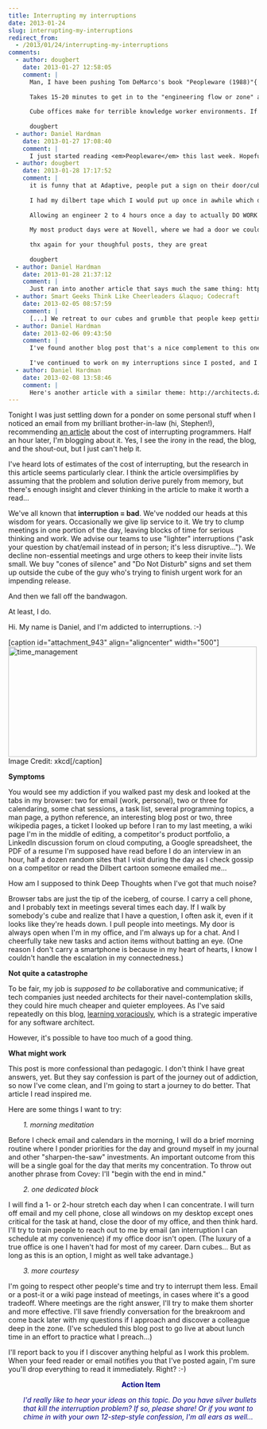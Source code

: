 ```yaml
---
title: Interrupting my interruptions
date: 2013-01-24
slug: interrupting-my-interruptions
redirect_from:
  - /2013/01/24/interrupting-my-interruptions
comments:
  - author: dougbert
    date: 2013-01-27 12:58:05
    comment: |
      Man, I have been pushing Tom DeMarco's book "Peopleware (1988)"{ for over 15years. He describes how to maximize knowledge workers (and programmers are the ultimate in knowledge workers) during their creative periods. Result:  Allow them time to ramp up and time to do their work - KEEP INTERRUPTIONS at bay.
      
      Takes 15-20 minutes to get in to the "engineering flow or zone" and any interruptions will lose that zone - any interruptions: phone, email, boss, co-worker, etc.  Solution: PRIVATE offices, quiet work areas, LESS real time communication work areas (send an email). Most "I got to have this info now from Joe" is false, send an email request for joe to answer when he wants to.
      
      Cube offices make for terrible knowledge worker environments. If people say: I get more done before 7AM and after 5PM, that is an indictment for a bad work environment for a knowledge worker. That is why I rather come in at 10-11AM and work to 7-9PM (I am a empty nester though).
      
      dougbert
  - author: Daniel Hardman
    date: 2013-01-27 17:08:40
    comment: |
      I just started reading <em>Peopleware</em> this last week. Hopefully this reinforces my resolve. My first couple days of new habits have been a mixed bag. I've interrupted others less, and I've tried to be more focused myself, but I'm still averaging an interruption every 5 or 10 minutes, it seems...
  - author: dougbert
    date: 2013-01-28 17:17:52
    comment: |
      it is funny that at Adaptive, people put a sign on their door/cube that says to the effect: Don't bug ME!
      
      I had my dilbert tape which I would put up once in awhile which did the same thing
      
      Allowing an engineer 2 to 4 hours once a day to actually DO WORK in creation/support etc, without interruption (and people honor those CLOSED doors/cubs), much could be done
      
      My most product days were at Novell, where we had a door we could close. I usually left it 6 inches ajar, which allowed others to peek in to see if I would accept them. A small amount of time, I would close the door and program like a devil - LOVED those times
      
      thx again for your thoughful posts, they are great
      
      dougbert
  - author: Daniel Hardman
    date: 2013-01-28 21:37:12
    comment: |
      Just ran into another article that says much the same thing: http://blogs.hbr.org/schwartz/2012/03/the-magic-of-doing-one-thing-a.html
  - author: Smart Geeks Think Like Cheerleaders &laquo; Codecraft
    date: 2013-02-05 08:57:59
    comment: |
      [...] We retreat to our cubes and grumble that people keep getting in the way of us getting work done, but we don’t get serious enough about managing everybody’s interruptions wisely. [...]
  - author: Daniel Hardman
    date: 2013-02-06 09:43:50
    comment: |
      I've found another blog post that's a nice complement to this one: http://www.rachellegardner.com/2013/02/be-the-gatekeeper-of-your-mind/.
      
      I've continued to work on my interruptions since I posted, and I can report some fair success on all aspects of my 3-part plan. But I'm not yet at the point where I've entrenched new and better habits...
  - author: Daniel Hardman
    date: 2013-02-08 13:58:46
    comment: |
      Here's another article with a similar theme: http://architects.dzone.com/articles/four-hours-concentration
---
```

Tonight I was just settling down for a ponder on some personal stuff when I noticed an email from my brilliant brother-in-law (hi, Stephen!), recommending <a href="http://blog.ninlabs.com/2013/01/programmer-interrupted/" target="_blank">an article</a> about the cost of interrupting programmers. Half an hour later, I'm blogging about it. Yes, I see the irony in the read, the blog, and the shout-out, but I just can't help it.

I've heard lots of estimates of the cost of interrupting, but the research in this article seems particularly clear. I think the article oversimplifies by assuming that the problem and solution derive purely from memory, but there's enough insight and clever thinking in the article to make it worth a read...

We've all known that <strong>interruption = bad</strong>. We've nodded our heads at this wisdom for years. Occasionally we give lip service to it. We try to clump meetings in one portion of the day, leaving blocks of time for serious thinking and work. We advise our teams to use "lighter" interruptions ("ask your question by chat/email instead of in person; it's less disruptive..."). We decline non-essential meetings and urge others to keep their invite lists small. We buy "cones of silence" and "Do Not Disturb" signs and set them up outside the cube of the guy who's trying to finish urgent work for an impending release.

And then we fall off the bandwagon.

At least, I do.

Hi. My name is Daniel, and I'm addicted to interruptions. :-)

[caption id="attachment_943" align="aligncenter" width="500"]<a href="http://xkcd.com/874/"><img class="size-large wp-image-943" alt="time_management" src="http://codecraft.co/wp-content/uploads/2013/01/time_management.png?w=500" width="500" height="222" /></a> Image Credit: xkcd[/caption]

<strong>Symptoms</strong>

You would see my addiction if you walked past my desk and looked at the tabs in my browser: two for email (work, personal), two or three for calendaring, some chat sessions, a task list, several programming topics, a man page, a python reference, an interesting blog post or two, three wikipedia pages, a ticket I looked up before I ran to my last meeting, a wiki page I'm in the middle of editing, a competitor's product portfolio, a LinkedIn discussion forum on cloud computing, a Google spreadsheet, the PDF of a resume I'm supposed have read before I do an interview in an hour, half a dozen random sites that I visit during the day as I check gossip on a competitor or read the Dilbert cartoon someone emailed me...

How am I supposed to think Deep Thoughts when I've got that much noise?

<!--more-->Browser tabs are just the tip of the iceberg, of course. I carry a cell phone, and I probably text in meetings several times each day. If I walk by somebody's cube and realize that I have a question, I often ask it, even if it looks like they're heads down. I pull people into meetings. My door is always open when I'm in my office, and I'm always up for a chat. And I cheerfully take new tasks and action items without batting an eye. (One reason I don't carry a smartphone is because in my heart of hearts, I know I couldn't handle the escalation in my connectedness.)

<strong>Not quite a catastrophe</strong>

To be fair, my job is <em>supposed to be</em> collaborative and communicative; if tech companies just needed architects for their navel-contemplation skills, they could hire much cheaper and quieter employees. As I've said repeatedly on this blog, <a title="Why People Are Part of A Software Architecture" href="julie-jones-learn-voraciously.md" target="_blank">learning voraciously</a>, which is a strategic imperative for any software architect.

However, it's possible to have too much of a good thing.

<strong>What might work</strong>

This post is more confessional than pedagogic. I don't think I have great answers, yet. But they say confession is part of the journey out of addiction, so now I've come clean, and I'm going to start a journey to do better. That article I read inspired me.

Here are some things I want to try:
<p style="padding-left:30px;"><em>1. morning meditation</em></p>
Before I check email and calendars in the morning, I will do a brief morning routine where I ponder priorities for the day and ground myself in my journal and other "sharpen-the-saw" investments. An important outcome from this will be a single goal for the day that merits my concentration. To throw out another phrase from Covey: I'll "begin with the end in mind."
<p style="padding-left:30px;"><em>2. one dedicated block</em></p>
I will find a 1- or 2-hour stretch each day when I can concentrate. I will turn off email and my cell phone, close all windows on my desktop except ones critical for the task at hand, close the door of my office, and then think hard. I'll try to train people to reach out to me by email (an interruption I can schedule at my convenience) if my office door isn't open. (The luxury of a true office is one I haven't had for most of my career. Darn cubes... But as long as this is an option, I might as well take advantage.)
<p style="padding-left:30px;"><em>3. more courtesy</em></p>
I'm going to respect other people's time and try to interrupt them less. Email or a post-it or a wiki page instead of meetings, in cases where it's a good tradeoff. Where meetings are the right answer, I'll try to make them shorter and more effective. I'll save friendly conversation for the breakroom and come back later with my questions if I approach and discover a colleague deep in the zone. (I've scheduled this blog post to go live at about lunch time in an effort to practice what I preach...)

I'll report back to you if I discover anything helpful as I work this problem. When your feed reader or email notifies you that I've posted again, I'm sure you'll drop everything to read it immediately. Right? :-)
<p style="padding-left:30px;text-align:center;"><strong><span style="color:#000080;">Action Item</span></strong></p>
<p style="padding-left:30px;"><em><span style="color:#000080;">I'd really like to hear your ideas on this topic. Do you have silver bullets that kill the interruption problem? If so, please share! Or if you want to chime in with your own 12-step-style confession, I'm all ears as well...</span></em></p>
